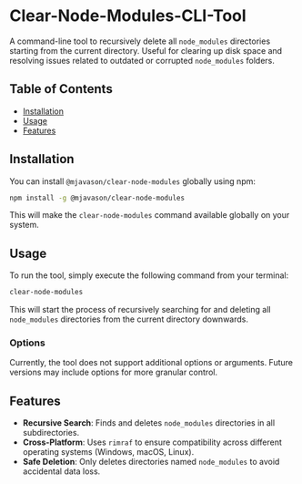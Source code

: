 # Clear-Node-Modules-CLI-Tool

A command-line tool to recursively delete all `node_modules` directories starting from the current directory. Useful for clearing up disk space and resolving issues related to outdated or corrupted `node_modules` folders.

## Table of Contents

- [Installation](#installation)
- [Usage](#usage)
- [Features](#features)

## Installation

You can install `@mjavason/clear-node-modules` globally using npm:

```bash
npm install -g @mjavason/clear-node-modules
```

This will make the `clear-node-modules` command available globally on your system.

## Usage

To run the tool, simply execute the following command from your terminal:

```bash
clear-node-modules
```

This will start the process of recursively searching for and deleting all `node_modules` directories from the current directory downwards.

### Options

Currently, the tool does not support additional options or arguments. Future versions may include options for more granular control.

## Features

- **Recursive Search**: Finds and deletes `node_modules` directories in all subdirectories.
- **Cross-Platform**: Uses `rimraf` to ensure compatibility across different operating systems (Windows, macOS, Linux).
- **Safe Deletion**: Only deletes directories named `node_modules` to avoid accidental data loss.